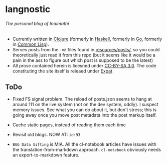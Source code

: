 # langnostic
###### The personal blog of Inaimathi

- Currently written in [Clojure](http://clojure.org/) (formerly in [Haskell](https://www.haskell.org/), formerly in [Go](http://golang.org/), formerly in [Common Lisp](https://common-lisp.net/)).
- Serves posts from the `.md` files found in [resources/posts/](https://github.com/Inaimathi/langnostic/tree/master/resources/posts/), so you could theoretically just read it from this repo (but it seems like it would be a pain in the ass to figure out which post is supposed to be the latest)
- All prose contained herein is licesned under [CC-BY-SA 3.0](http://creativecommons.org/licenses/by-sa/3.0/). The code constituting the site itself is releaed under [Expat](http://directory.fsf.org/wiki/License:Expat)

## ToDo


- Fixed FS signal problem. The reload of posts.json seems to hang at around 111 on the live system (not on the dev system, oddly). I suspect memory issues. See what you can do about it, but don't stress; this is going away once you move post metadata into the post markup itself.
- Cache static pages, instead of reading them each time

- Revisit old blogs. NOW AT: `id:93`

- `BGG Data Sifting` is MIA. All the cl-notebook articles have issues with the translation-from-markdown approach. `cl-notebook` obviously needs an export-to-markdown feature.
